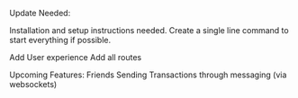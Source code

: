 
Update Needed:

Installation and setup instructions needed.
Create a single line command to start everything if possible.

Add User experience
Add all routes

Upcoming Features:
Friends
Sending Transactions through messaging (via websockets)
